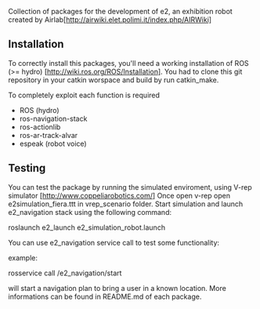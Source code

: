 Collection of packages for the development of e2, an exhibition robot created by Airlab[http://airwiki.elet.polimi.it/index.php/AIRWiki]

Installation 
--------------------------------- 
To correctly install this packages, you'll need a working installation of ROS (>= hydro) [http://wiki.ros.org/ROS/Installation].
You had to clone this git repository in your catkin worspace and build by run catkin_make.

To completely exploit each function is required

  * ROS (hydro)
  * ros-navigation-stack
  * ros-actionlib
  * ros-ar-track-alvar
  * espeak (robot voice)


Testing
--------------------------------- 
You can test the package by running the simulated enviroment, using V-rep simulator [http://www.coppeliarobotics.com/]
Once open v-rep open e2simulation_fiera.ttt in vrep_scenario folder. Start simulation and launch e2_navigation stack using the following command:

roslaunch e2_launch e2_simulation_robot.launch

You can use e2_navigation service call to test some functionality:

example:

rosservice call /e2_navigation/start 

will start a navigation plan to bring a user in a known location.
More informations can be found in README.md of each package. 






